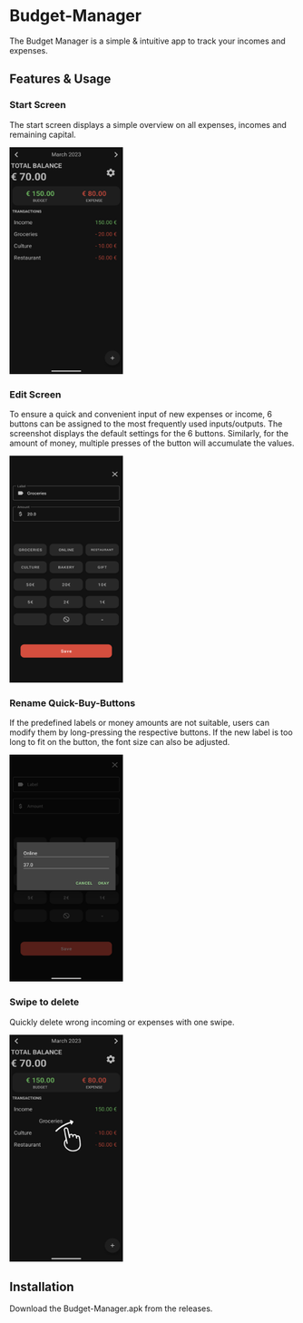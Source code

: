 # Budget-Manager
The Budget Manager is a simple & intuitive app to track your incomes and expenses. 

## Features & Usage
### Start Screen
The start screen displays a simple overview on all expenses, incomes and remaining capital.

<img src="images/MainScreen.png" alt="MainScreen" style="height: 400px; width:200px;"/>

### Edit Screen
To ensure a quick and convenient input of new expenses or income, 6 buttons can be assigned to the most frequently 
used inputs/outputs. The screenshot displays the default settings for the 6 buttons. Similarly, for the amount of money, 
multiple presses of the button will accumulate the values.

<img src="images/EditScreen.png" alt="EditScreen" style="height: 400px; width:200px;"/>

### Rename Quick-Buy-Buttons 
If the predefined labels or money amounts are not suitable, users can modify them by long-pressing the respective 
buttons. If the new label is too long to fit on the button, the font size can also be adjusted.

<img src="images/RenameButtons.png" alt="RenameButtons" style="height: 400px; width:200px;"/>

### Swipe to delete 
Quickly delete wrong incoming or expenses with one swipe.

<img src="images/SwipeToDelete.png" alt="SwipeToDelete" style="height: 400px; width:200px;"/>


## Installation
Download the Budget-Manager.apk from the releases.